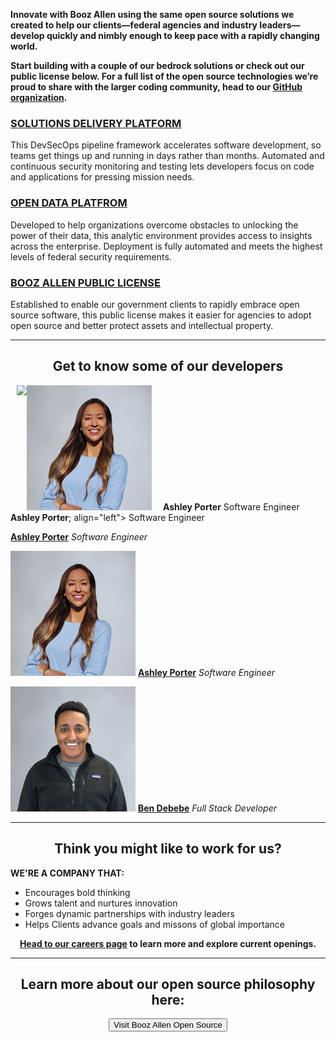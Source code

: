 **Innovate with Booz Allen using the same open source solutions we created to help our clients—federal agencies and industry leaders—develop quickly and nimbly enough to keep pace with a rapidly changing world.**

**Start building with a couple of our bedrock solutions or check out our public license below. For a full list of the open source technologies we’re proud to share with the larger coding community, head to our [GitHub organization](https://github.com/boozallen).**


### [SOLUTIONS DELIVERY PLATFORM](https://github.com/boozallen/sdp-pipeline-framework)

This DevSecOps pipeline framework accelerates software development, so teams get things up and running in days rather than months. Automated and continuous security monitoring and testing lets developers focus on code and applications for pressing mission needs.


### [OPEN DATA PLATFROM](https://github.com/boozallen/opendataplatform)

Developed to help organizations overcome obstacles to unlocking the power of their data, this analytic environment provides access to insights across the enterprise. Deployment is fully automated and meets the highest levels of federal security requirements.


### [BOOZ ALLEN PUBLIC LICENSE](http://boozallen.github.io/licenses/bapl)

Established to enable our government clients to rapidly embrace open source software, this public license makes it easier for agencies to adopt open source and better protect assets and intellectual property.


<html>
  <body>
     <hr size="30">
  </body>
</html>
     

<html>
  <div style="text-align: center;"> <b> <h2> Get to know some of our developers </h2> </b>
  </div>
</html>

<html>
  <img src="Ashley-Porter-200x200.jpg">
  <img style="padding-left: 10px;">
  <img align="left"> <b> Ashley Porter</b> 
  <img align="left"> Software Engineer
 </html>
 
 <html>
  <img src="Ashley-Porter-200x200.jpg;" style="padding-left: 10px;" align="left"> <b> Ashley Porter</b>; align="left"> Software Engineer
 </html>
 
 **[Ashley Porter](https://www.boozallen.com/e/insight/people-profiles/spotlight-on-ashley-porter-software-engineer.html)** _Software Engineer_


![Image](Ashley-Porter-200x200.jpg) **[Ashley Porter](https://www.boozallen.com/e/insight/people-profiles/spotlight-on-ashley-porter-software-engineer.html)** _Software Engineer_

![Image](Ben-Debebe-200x200.jpg) **[Ben Debebe](https://www.boozallen.com/e/insight/people-profiles/ben-debebe-transforms-data-with-ai.html)** _Full Stack Developer_


<html>
  <body>
     <hr size="30">
  </body>
</html>


<html>
  <div style="text-align: center;"> <b> <h2> Think you might like to work for us? </h2> </b>
  </div>
</html>

**WE'RE A COMPANY THAT:**

- Encourages bold thinking 
- Grows talent and nurtures innovation 
- Forges dynamic partnerships with industry leaders
- Helps Clients advance goals and missons of global importance

<html>
  <div style="text-align: center;"> <b> <a href="https://careers.boozallen.com/teams/digital">Head to our careers page</a> to learn more and explore current openings. </b>


<html>
  <body>
     <hr size="30">
  </body>
</html>


<html>
  <div style="text-align: center;"> <b> <h2> Learn more about our open source philosophy here: </h2> </b>
  </div>
</html>

<html>
  <button type="button">Visit Booz Allen Open Source</button>
</html>

